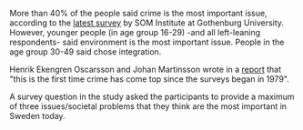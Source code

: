 <link href="../assets/main.css" rel="stylesheet">

<p class="text-body-2">

More than 40% of the people said crime is the most important issue, according to the [latest survey](https://www.gu.se/sites/default/files/2022-03/L%C3%A5ngsiktiga%20trender%20och%20viktiga%20samh%C3%A4llsproblem%20-%20Johan%20Martinsson_0.pdf) by SOM Institute at Gothenburg University.
However, younger people (in age group 16-29) -and all left-leaning respondents- said environment is the most important issue. People in the age group 30-49 said chose integration.

Henrik Ekengren Oscarsson and Johan Martinsson wrote in a [report](https://mediestudier.se/wp-content/uploads/2022/06/vim-03-henriksson_oscarsson.pdf) that "this is the first time crime has come top since the surveys began in 1979".

A survey question in the study asked the participants to provide a maximum of three issues/societal problems that they think are the most important in Sweden today.
</p>

